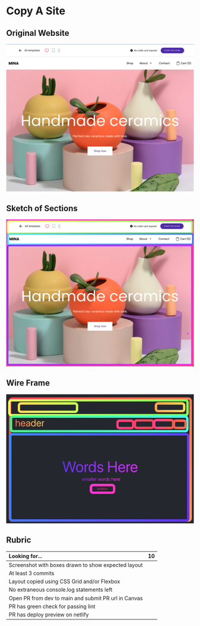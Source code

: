# Copy A Site

## Original Website

![](./assets/original.png)

## Sketch of Sections

![](./assets/layout_sketch.png)

## Wire Frame

![](./assets/wireframe.png)

## Rubric

| Looking for...                                       |  10 |
| :--------------------------------------------------- | --: |
| Screenshot with boxes drawn to show expected layout  |     |
| At least 3 commits                                   |     |
| Layout copied using CSS Grid and/or Flexbox          |     |
| No extraneous console.log statements left            |     |
| Open PR from dev to main and submit PR url in Canvas |     |
| PR has green check for passing lint                  |     |
| PR has deploy preview on netlify                     |     |
